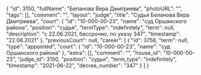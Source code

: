 {
    "id": 3150,
    "fullName": "Беланова Вера Дмитриева",
    "photoURL": "",
    "tags": [],
    "comment": "",
    "layout": "judge",
    "title": "Судья Беланова Вера Дмитриева",
    "court": {
        "id": "10-000-00-23",
        "name": "суд Оршанского района",
        "position": "судья",
        "termType": "indefinitely",
        "term": null,
        "description": "c 22.06.2021, бессрочно, по указу 347",
        "timestamp": "22.06.2021"
    },
    "previousCourt": null,
    "career": [
        {
            "id": 3756,
            "term": null,
            "type": "appointed",
            "court": {
                "id": "10-000-00-23",
                "name": "суд Оршанского района"
            },
            "extra": [],
            "comment": "",
            "house_id": "10-000-00-23",
            "judge_id": 3150,
            "position": "судья",
            "term_type": "indefinitely",
            "timestamp": "2021-06-22",
            "decree_number": "347"
        }
    ]
}